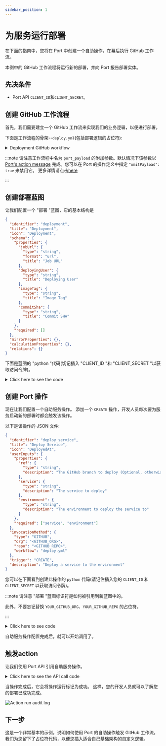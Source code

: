 ```yaml
---
sidebar_position: 1
---
```


# 为服务运行部署

在下面的指南中，您将在 Port 中创建一个自助操作，在幕后执行 GitHub 工作流。

本例中的 GitHub 工作流程将运行新的部署，并向 Port 报告部署实体。

## 先决条件

* Port API `CLIENT_ID`和`CLIENT_SECRET`。

## 创建 GitHub 工作流程

首先，我们需要建立一个 GitHub 工作流来实现我们的业务逻辑，以便进行部署。

下面是工作流程的骨架--`deploy.yml`(包括部署逻辑的占位符): 

<details>
<summary>Deployment GitHub workflow</summary>

```yaml showLineNumbers
name: CI
on:
  workflow_dispatch:
    inputs:
      service:
        required: true
        description: "Service name to deploy"
        type: string
      environment:
        required: true
        default: staging
        description: "Environment to deploy service to"
        type: string
      port_payload:
        required: true
        description: "Port's payload, including details for who triggered the action and general context (blueprint, run id, etc...)"
        type: string
jobs:
  deploy:
    runs-on: ubuntu-latest
    steps:
      - uses: actions/checkout@v3
      - id: echo-deploy
        run: echo "deploy"

      # ADD YOUR DEPLOYMENT LOGIC HERE!

  report-deployment:
    name: Report new deployment Entity
    runs-on: ubuntu-latest
    steps:
      - name: Extract SHA short
        run: echo "SHA_SHORT=${GITHUB_SHA:0:7}" >> $GITHUB_ENV
      - name: "Report deployment Entity to port 🚢"
        uses: port-labs/port-github-action@v1
        with:
          clientId: ${{ secrets.PORT_CLIENT_ID }}
          clientSecret: ${{ secrets.PORT_CLIENT_SECRET }}
          identifier: ${{ inputs.service }}-${{ inputs.environment }}-${{ env.SHA_SHORT }}
          blueprint: deployment
          properties: |
            {
               "jobUrl": "${{ github.server_url }}/${{ github.repository }}/actions/runs/${{ github.run_id }}",
               "deployingUser": "${{ github.actor }}",
               "imageTag": "latest",
               "commitSha": "${{ env.SHA_SHORT }}"
            }
          runId: "${{fromJson(inputs.port_payload).context.runId}}"
```

</details>

:::note 请注意工作流程中名为 `port_payload` 的附加参数。默认情况下该参数以[Port's action message](../../../self-service-actions-deep-dive/self-service-actions-deep-dive.md#action-message-structure) 完成。您可以在 Port 的操作定义中指定 `"omitPayload": true` 来禁用它。 更多详情请点击[here](../../../self-service-actions-deep-dive/self-service-actions-deep-dive.md#invocation-method-structure-fields)

:::

## 创建部署蓝图

让我们配置一个 "部署 "蓝图，它的基本结构是

```json showLineNumbers
{
  "identifier": "deployment",
  "title": "Deployment",
  "icon": "Deployment",
  "schema": {
    "properties": {
      "jobUrl": {
        "type": "string",
        "format": "url",
        "title": "Job URL"
      },
      "deployingUser": {
        "type": "string",
        "title": "Deploying User"
      },
      "imageTag": {
        "type": "string",
        "title": "Image Tag"
      },
      "commitSha": {
        "type": "string",
        "title": "Commit SHA"
      }
    },
    "required": []
  },
  "mirrorProperties": {},
  "calculationProperties": {},
  "relations": {}
}
```

下面是蓝图的 "python "代码(切记插入 "CLIENT_ID "和 "CLIENT_SECRET "以获取访问令牌)。

<details>
<summary>Click here to see the code</summary>

```python showLineNumbers
import requests

CLIENT_ID = 'YOUR_CLIENT_ID'
CLIENT_SECRET = 'YOUR_CLIENT_SECRET'

API_URL = 'https://api.getport.io/v1'

credentials = {'clientId': CLIENT_ID, 'clientSecret': CLIENT_SECRET}

token_response = requests.post(f'{API_URL}/auth/access_token', json=credentials)

access_token = token_response.json()['accessToken']

headers = {
    'Authorization': f'Bearer {access_token}'
}

blueprint = {
    "identifier": "deployment",
    "title": "Deployment",
    "icon": "Deployment",
    "schema": {
        "properties": {
            "jobUrl": {
                "title": "Job URL",
                "type": "string",
                "format": "url"
            },
            "deployingUser": {
                "title": "Deploying User",
                "type": "string"
            },
            "imageTag": {
                "title": "Image Tag",
                "type": "string"
            },
            "commitSha": {
                "title": "Commit SHA",
                "type": "string"
            }
        },
        "required": []
    },
    "calculationProperties": {},

}

response = requests.post(f'{API_URL}/blueprints', json=blueprint, headers=headers)

print(response.json())
```

</details>

## 创建 Port 操作

现在让我们配置一个自助服务操作。 添加一个 `CREATE` 操作，开发人员每次要为服务启动新的部署时都会触发该操作。

以下是该操作的 JSON 文件: 

```json showLineNumbers
{
  "identifier": "deploy_service",
  "title": "Deploy Service",
  "icon": "DeployedAt",
  "userInputs": {
    "properties": {
      "ref": {
        "type": "string",
        "description": "The GitHub branch to deploy (Optional, otherwise will use repo's default branch)"
      },
      "service": {
        "type": "string",
        "description": "The service to deploy"
      },
      "environment": {
        "type": "string",
        "description": "The environment to deploy the service to"
      }
    },
    "required": ["service", "environment"]
  },
  "invocationMethod": {
    "type": "GITHUB",
    "org": "<GITHUB_ORG>",
    "repo": "<GITHUB_REPO>",
    "workflow": "deploy.yml"
  },
  "trigger": "CREATE",
  "description": "Deploy a service to the environment"
}
```

您可以在下面看到创建此操作的 `python` 代码(请记住插入您的 `CLIENT_ID` 和 `CLIENT_SECRET` 以获取访问令牌)。

:::note 请注意 "部署 "蓝图标识符是如何被引用到新蓝图中的。

此外，不要忘记替换 `YOUR_GITHUB_ORG`、`YOUR_GITHUB_REPO` 的占位符。

:::

<details>
<summary>Click here to see code</summary>

```python showLineNumbers
import requests

CLIENT_ID = 'YOUR_CLIENT_ID'
CLIENT_SECRET = 'YOUR_CLIENT_SECRET'

GITHUB_ORG = 'YOUR_GITHUB_ORG'
GITHUB_REPO = 'YOUR_GITHUB_REPO'
GITHUB_WORKFLOW = 'deploy.yml'

API_URL = 'https://api.getport.io/v1'

credentials = {'clientId': CLIENT_ID, 'clientSecret': CLIENT_SECRET}

token_response = requests.post(f'{API_URL}/auth/access_token', json=credentials)

access_token = token_response.json()['accessToken']

headers = {
    'Authorization': f'Bearer {access_token}'
}

blueprint_identifier = 'deployment'

action = {
    'identifier': 'deploy_service',
    'title': 'Deploy Service',
    'icon': 'DeployedAt',
    'description': 'Deploy a service to the environment',
    'trigger': 'CREATE',
    'invocationMethod': {
        'type': 'GITHUB',
        'org': GITHUB_ORG,
        'repo': GITHUB_REPO,
        'workflow': GITHUB_WORKFLOW
    },
    'userInputs': {
        'properties': {
            'ref': {
                'type': 'string',
                'title': 'The GitHub branch to deploy (Optional, otherwise will use repo's default branch)'
            },
            'service': {
                'type': 'string',
                'title': 'The service to deploy'
            },
            'environment': {
                'type': 'string',
                'title': 'The environment to deploy the service to'
            },
        },
        'required': [
            'service', 'environment'
        ]
    }
}

response = requests.post(f'{API_URL}/blueprints/{blueprint_identifier}/actions', json=action, headers=headers)

print(response.json())
```

</details>

自助服务操作配置完成后，就可以开始调用了。

## 触发action

让我们使用 Port API 引用自助服务操作。

<details>
<summary>Click here to see the API call code</summary>

```python showLineNumbers
import requests

CLIENT_ID = 'YOUR_CLIENT_ID'
CLIENT_SECRET = 'YOUR_CLIENT_SECRET'

API_URL = 'https://api.getport.io/v1'

credentials = {'clientId': CLIENT_ID, 'clientSecret': CLIENT_SECRET}

token_response = requests.post(f'{API_URL}/auth/access_token', json=credentials)

access_token = token_response.json()['accessToken']

headers = {
    'Authorization': f'Bearer {access_token}'
}

blueprint_identifier = 'deployment'

action_identifier = 'deploy_service'

action_run = {
    'properties': {
        'service': 'backend',
        'environment': 'staging'
    }
}

response = requests.post(f'{API_URL}/blueprints/{blueprint_identifier}/actions/{action_identifier}/runs', json=action_run, headers=headers)

print(response.json())
```

</details>

当操作完成后，它会将操作运行标记为成功。 这样，您的开发人员就可以了解您的部署已成功完成。

![Action run audit log](../../../../../static/img/self-service-actions/run-service-deployment/runs-audit-log.png)

## 下一步

这是一个非常基本的示例，说明如何使用 Port 的自助操作触发 GitHub 工作流。 我们为您留下了占位符代码，以便您插入适合自己基础架构的自定义逻辑。